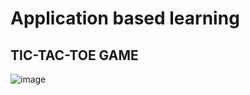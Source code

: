 # Application based learning
## TIC-TAC-TOE GAME

![image](https://user-images.githubusercontent.com/81605230/114263312-59139600-9a02-11eb-8708-47db2f03b7fc.png)
